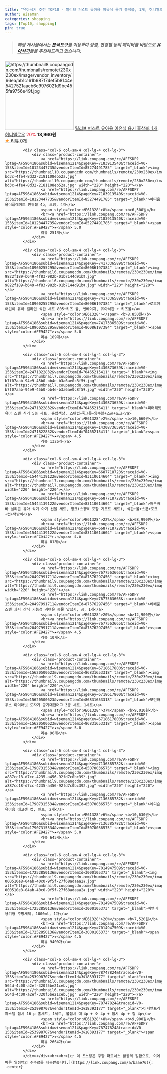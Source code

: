 ```yaml
---
title: "유아식기 추천 TOP10 - 릴리브 퍼스트 유아용 이유식 용기 흡착볼, 1개, 허니옐로우"
author: WiseMan
categories: shopping
tags: [Top10, shopping]
pin: true
---
```


> ##### 해당 게시물에서는 [**분석도구**](https://itemscout.io/)를 이용하여 **성별**, **연령별** 등의 데이터를 바탕으로 [**유아식기**](https://link.coupang.com/a/baae76)들을 추천해드리고 있습니다.
<div class="container"><div class="row">
            <div class="col-6 col-sm-4 col-lg-4 col-lg-3">
                <div class="product-container">
                    <a href="https://link.coupang.com/re/AFFSDP?lptag=AF5964186&subid=wiseman1214&pageKey=7792518599&traceid=V0-153&itemId=21085561305&vendorItemId=88147645670" target="_blank"><img src="https://thumbnail8.coupangcdn.com/thumbnails/remote/230x230ex/image/vendor_inventory/66ea/ab1c161b987f74ef5b8144e5427521aacb6c9976021d9be455fa9756e49f.jpg" alt="https://thumbnail8.coupangcdn.com/thumbnails/remote/230x230ex/image/vendor_inventory/66ea/ab1c161b987f74ef5b8144e5427521aacb6c9976021d9be455fa9756e49f.jpg" width="220" height="220"></a>
                    <a href="https://link.coupang.com/re/AFFSDP?lptag=AF5964186&subid=wiseman1214&pageKey=7792518599&traceid=V0-153&itemId=21085561305&vendorItemId=88147645670" target="_blank">릴리브 퍼스트 유아용 이유식 용기 흡착볼, 1개, 허니옐로우</a>
                    <span style="color:#E61328">20%</span> <b>18,960원</b>
                    <br><a href="https://link.coupang.com/re/AFFSDP?lptag=AF5964186&subid=wiseman1214&pageKey=7792518599&traceid=V0-153&itemId=21085561305&vendorItemId=88147645670" target="_blank"><span style="color:#FE9427">★</span> 
                    리뷰 0개</a>
                </div>
            </div>
            
            <div class="col-6 col-sm-4 col-lg-4 col-lg-3">
                <div class="product-container">
                    <a href="https://link.coupang.com/re/AFFSDP?lptag=AF5964186&subid=wiseman1214&pageKey=7183913540&traceid=V0-153&itemId=18123447735&vendorItemId=85274491785" target="_blank"><img src="https://thumbnail10.coupangcdn.com/thumbnails/remote/230x230ex/image/retail/images/2023/03/08/17/3/97fa4bcc-bd3c-4fe4-8d32-2181108eb52a.jpg" alt="https://thumbnail10.coupangcdn.com/thumbnails/remote/230x230ex/image/retail/images/2023/03/08/17/3/97fa4bcc-bd3c-4fe4-8d32-2181108eb52a.jpg" width="220" height="220"></a>
                    <a href="https://link.coupang.com/re/AFFSDP?lptag=AF5964186&subid=wiseman1214&pageKey=7183913540&traceid=V0-153&itemId=18123447735&vendorItemId=85274491785" target="_blank">아띠홈 올더플레이트 원형볼 4p, 크림, 4개</a>
                    <span style="color:#E61328">8%</span> <b>6,500원</b>
                    <br><a href="https://link.coupang.com/re/AFFSDP?lptag=AF5964186&subid=wiseman1214&pageKey=7183913540&traceid=V0-153&itemId=18123447735&vendorItemId=85274491785" target="_blank"><span style="color:#FE9427">★</span> 5.0
                    리뷰 251개</a>
                </div>
            </div>
            
            <div class="col-6 col-sm-4 col-lg-4 col-lg-3">
                <div class="product-container">
                    <a href="https://link.coupang.com/re/AFFSDP?lptag=AF5964186&subid=wiseman1214&pageKey=7417336589&traceid=V0-153&itemId=18960255295&vendorItemId=86086197384" target="_blank"><img src="https://thumbnail6.coupangcdn.com/thumbnails/remote/230x230ex/image/retail/images/296076578661901-9822f189-b649-4f83-982b-01b7144d91b8.jpg" alt="https://thumbnail6.coupangcdn.com/thumbnails/remote/230x230ex/image/retail/images/296076578661901-9822f189-b649-4f83-982b-01b7144d91b8.jpg" width="220" height="220"></a>
                    <a href="https://link.coupang.com/re/AFFSDP?lptag=AF5964186&subid=wiseman1214&pageKey=7417336589&traceid=V0-153&itemId=18960255295&vendorItemId=86086197384" target="_blank">로흐야 어린이 유아 멜라민 식판 세트 805+키즈 볼, 연베이지, 유아식판 + 키즈볼</a>
                    <span style="color:#E61328"></span> <b>8,850원</b>
                    <br><a href="https://link.coupang.com/re/AFFSDP?lptag=AF5964186&subid=wiseman1214&pageKey=7417336589&traceid=V0-153&itemId=18960255295&vendorItemId=86086197384" target="_blank"><span style="color:#FE9427">★</span> 5.0
                    리뷰 189개</a>
                </div>
            </div>
            
            <div class="col-6 col-sm-4 col-lg-4 col-lg-3">
                <div class="product-container">
                    <a href="https://link.coupang.com/re/AFFSDP?lptag=AF5964186&subid=wiseman1214&pageKey=1430873659&traceid=V0-153&itemId=2471822832&vendorItemId=70465215411" target="_blank"><img src="https://thumbnail7.coupangcdn.com/thumbnails/remote/230x230ex/image/retail/images/5061341633086-b7f07aab-94e9-45b0-bb4e-b3a6ae0c8f59.jpg" alt="https://thumbnail7.coupangcdn.com/thumbnails/remote/230x230ex/image/retail/images/5061341633086-b7f07aab-94e9-45b0-bb4e-b3a6ae0c8f59.jpg" width="220" height="220"></a>
                    <a href="https://link.coupang.com/re/AFFSDP?lptag=AF5964186&subid=wiseman1214&pageKey=1430873659&traceid=V0-153&itemId=2471822832&vendorItemId=70465215411" target="_blank">피터래빗 유아 스텐 식기 5종 세트, 혼합색상, 스텐컵+죽그릇+양수볼+스푼+포크</a>
                    <span style="color:#E61328">2%</span> <b>10,660원</b>
                    <br><a href="https://link.coupang.com/re/AFFSDP?lptag=AF5964186&subid=wiseman1214&pageKey=1430873659&traceid=V0-153&itemId=2471822832&vendorItemId=70465215411" target="_blank"><span style="color:#FE9427">★</span> 4.5
                    리뷰 1326개</a>
                </div>
            </div>
            
            <div class="col-6 col-sm-4 col-lg-4 col-lg-3">
                <div class="product-container">
                    <a href="https://link.coupang.com/re/AFFSDP?lptag=AF5964186&subid=wiseman1214&pageKey=6687718728&traceid=V0-153&itemId=15444139122&vendorItemId=83110614604" target="_blank"><img src="https://thumbnail7.coupangcdn.com/thumbnails/remote/230x230ex/image/vendor_inventory/3b2f/d1b0d7ac40bd7e839f44a24b6897e448462687c787772378b7358970e338.png" alt="https://thumbnail7.coupangcdn.com/thumbnails/remote/230x230ex/image/vendor_inventory/3b2f/d1b0d7ac40bd7e839f44a24b6897e448462687c787772378b7358970e338.png" width="220" height="220"></a>
                    <a href="https://link.coupang.com/re/AFFSDP?lptag=AF5964186&subid=wiseman1214&pageKey=6687718728&traceid=V0-153&itemId=15444139122&vendorItemId=83110614604" target="_blank">어부바바 실리콘 유아 식기 아기 선물 세트, 핑크(쇼핑백 포함 기프트 세트), 식판+볼+스푼+포크+컵+턱받이</a>
                    <span style="color:#E61328">22%</span> <b>68,990원</b>
                    <br><a href="https://link.coupang.com/re/AFFSDP?lptag=AF5964186&subid=wiseman1214&pageKey=6687718728&traceid=V0-153&itemId=15444139122&vendorItemId=83110614604" target="_blank"><span style="color:#FE9427">★</span> 5.0
                    리뷰 81개</a>
                </div>
            </div>
            
            <div class="col-6 col-sm-4 col-lg-4 col-lg-3">
                <div class="product-container">
                    <a href="https://link.coupang.com/re/AFFSDP?lptag=AF5964186&subid=wiseman1214&pageKey=7677563665&traceid=V0-153&itemId=20497991711&vendorItemId=87576297456" target="_blank"><img src="https://thumbnail9.coupangcdn.com/thumbnails/remote/230x230ex/image/vendor_inventory/a872/a3c1115d292f48d210afdebe64cec1cf6dc7251f370e502a3854893ba6a2.jpg" alt="https://thumbnail9.coupangcdn.com/thumbnails/remote/230x230ex/image/vendor_inventory/a872/a3c1115d292f48d210afdebe64cec1cf6dc7251f370e502a3854893ba6a2.jpg" width="220" height="220"></a>
                    <a href="https://link.coupang.com/re/AFFSDP?lptag=AF5964186&subid=wiseman1214&pageKey=7677563665&traceid=V0-153&itemId=20497991711&vendorItemId=87576297456" target="_blank">베베준 스텐 과자 간식 기능성 귀여운 동물 앞접시, 곰, 1개</a>
                    <span style="color:#E61328">20%</span> <b>12,900원</b>
                    <br><a href="https://link.coupang.com/re/AFFSDP?lptag=AF5964186&subid=wiseman1214&pageKey=7677563665&traceid=V0-153&itemId=20497991711&vendorItemId=87576297456" target="_blank"><span style="color:#FE9427">★</span> 4.5
                    리뷰 10개</a>
                </div>
            </div>
            
            <div class="col-6 col-sm-4 col-lg-4 col-lg-3">
                <div class="product-container">
                    <a href="https://link.coupang.com/re/AFFSDP?lptag=AF5964186&subid=wiseman1214&pageKey=6718617800&traceid=V0-153&itemId=15620500623&vendorItemId=86831653318" target="_blank"><img src="https://thumbnail9.coupangcdn.com/thumbnails/remote/230x230ex/image/rs_quotation_api/w83mxlno/f906906cd5f5455c9f9ca2d571fa1ffe.jpg" alt="https://thumbnail9.coupangcdn.com/thumbnails/remote/230x230ex/image/rs_quotation_api/w83mxlno/f906906cd5f5455c9f9ca2d571fa1ffe.jpg" width="220" height="220"></a>
                    <a href="https://link.coupang.com/re/AFFSDP?lptag=AF5964186&subid=wiseman1214&pageKey=6718617800&traceid=V0-153&itemId=15620500623&vendorItemId=86831653318" target="_blank">모던하우스 마이래빗 도자기 공기대접머그 3종 세트, 1세트</a>
                    <span style="color:#E61328">37%</span> <b>9,010원</b>
                    <br><a href="https://link.coupang.com/re/AFFSDP?lptag=AF5964186&subid=wiseman1214&pageKey=6718617800&traceid=V0-153&itemId=15620500623&vendorItemId=86831653318" target="_blank"><span style="color:#FE9427">★</span> 5.0
                    리뷰 96개</a>
                </div>
            </div>
            
            <div class="col-6 col-sm-4 col-lg-4 col-lg-3">
                <div class="product-container">
                    <a href="https://link.coupang.com/re/AFFSDP?lptag=AF5964186&subid=wiseman1214&pageKey=7136385782&traceid=V0-153&itemId=17907315534&vendorItemId=85070036575" target="_blank"><img src="https://thumbnail9.coupangcdn.com/thumbnails/remote/230x230ex/image/retail/images/2973843593338516-a887cc18-d7cc-4235-a456-92fd7c0bc392.jpg" alt="https://thumbnail9.coupangcdn.com/thumbnails/remote/230x230ex/image/retail/images/2973843593338516-a887cc18-d7cc-4235-a456-92fd7c0bc392.jpg" width="220" height="220"></a>
                    <a href="https://link.coupang.com/re/AFFSDP?lptag=AF5964186&subid=wiseman1214&pageKey=7136385782&traceid=V0-153&itemId=17907315534&vendorItemId=85070036575" target="_blank">에디슨 유아용 에코젠 컵, 민트, 2개</a>
                    <span style="color:#E61328">6%</span> <b>10,630원</b>
                    <br><a href="https://link.coupang.com/re/AFFSDP?lptag=AF5964186&subid=wiseman1214&pageKey=7136385782&traceid=V0-153&itemId=17907315534&vendorItemId=85070036575" target="_blank"><span style="color:#FE9427">★</span> 5.0
                    리뷰 645개</a>
                </div>
            </div>
            
            <div class="col-6 col-sm-4 col-lg-4 col-lg-3">
                <div class="product-container">
                    <a href="https://link.coupang.com/re/AFFSDP?lptag=AF5964186&subid=wiseman1214&pageKey=7014947509&traceid=V0-153&itemId=17252850136&vendorItemId=3000105373" target="_blank"><img src="https://thumbnail9.coupangcdn.com/thumbnails/remote/230x230ex/image/retail/images/5556660607071311-000510e8-04ab-40c0-9f5f-27f68adaaa2a.jpg" alt="https://thumbnail9.coupangcdn.com/thumbnails/remote/230x230ex/image/retail/images/5556660607071311-000510e8-04ab-40c0-9f5f-27f68adaaa2a.jpg" width="220" height="220"></a>
                    <a href="https://link.coupang.com/re/AFFSDP?lptag=AF5964186&subid=wiseman1214&pageKey=7014947509&traceid=V0-153&itemId=17252850136&vendorItemId=3000105373" target="_blank">비앤비 용기형 주방세제, 1000ml, 1개</a>
                    <span style="color:#E61328">20%</span> <b>7,520원</b>
                    <br><a href="https://link.coupang.com/re/AFFSDP?lptag=AF5964186&subid=wiseman1214&pageKey=7014947509&traceid=V0-153&itemId=17252850136&vendorItemId=3000105373" target="_blank"><span style="color:#FE9427">★</span> 4.5
                    리뷰 9400개</a>
                </div>
            </div>
            
            <div class="col-6 col-sm-4 col-lg-4 col-lg-3">
                <div class="product-container">
                    <a href="https://link.coupang.com/re/AFFSDP?lptag=AF5964186&subid=wiseman1214&pageKey=78747824&traceid=V0-153&itemId=253998707&vendorItemId=3618393177" target="_blank"><img src="https://thumbnail6.coupangcdn.com/thumbnails/remote/230x230ex/image/retail/images/2018/04/06/14/6/36a356aa-564d-4c00-a2ef-320f5be21ceb.jpg" alt="https://thumbnail6.coupangcdn.com/thumbnails/remote/230x230ex/image/retail/images/2018/04/06/14/6/36a356aa-564d-4c00-a2ef-320f5be21ceb.jpg" width="220" height="220"></a>
                    <a href="https://link.coupang.com/re/AFFSDP?lptag=AF5964186&subid=wiseman1214&pageKey=78747824&traceid=V0-153&itemId=253998707&vendorItemId=3618393177" target="_blank">이지앤프리 파스텔 접시 16 p 홈세트, 1세트, 볼접시 대 4p + 소 4p + 접시 4p + 컵 4p</a>
                    <span style="color:#E61328">8%</span> <b>9,900원</b>
                    <br><a href="https://link.coupang.com/re/AFFSDP?lptag=AF5964186&subid=wiseman1214&pageKey=78747824&traceid=V0-153&itemId=253998707&vendorItemId=3618393177" target="_blank"><span style="color:#FE9427">★</span> 4.5
                    리뷰 2664개</a>
                </div>
            </div>
            </div></div><br><br>[👉 이 포스팅은 쿠팡 파트너스 활동의 일환으로, 이에 따른 일정액의 수수료를 제공받습니다.](https://link.coupang.com/a/baae76){: .center}